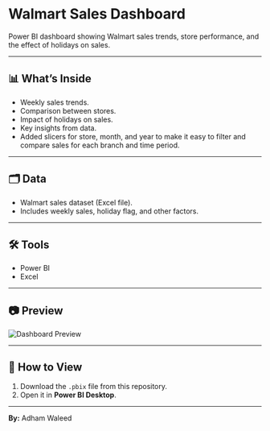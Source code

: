# Walmart Sales Dashboard

Power BI dashboard showing Walmart sales trends, store performance, and the effect of holidays on sales.

---

## 📊 What’s Inside
- Weekly sales trends.
- Comparison between stores.
- Impact of holidays on sales.
- Key insights from data.
- Added slicers for store, month, and year to make it easy to filter and compare sales for each branch and time period.

---

## 🗂 Data
- Walmart sales dataset (Excel file).
- Includes weekly sales, holiday flag, and other factors.

---

## 🛠 Tools
- Power BI
- Excel

---

## 📷 Preview
![Dashboard Preview](dashboard.png)

---

## 🚀 How to View
1. Download the `.pbix` file from this repository.
2. Open it in **Power BI Desktop**.

---

**By:** Adham Waleed
